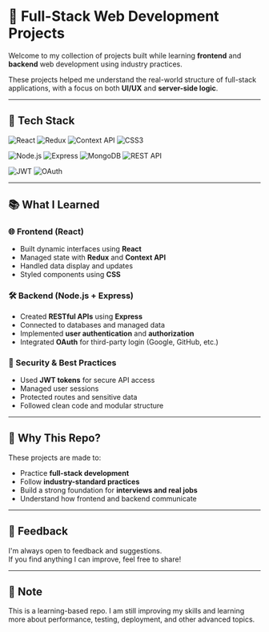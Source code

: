 # 🚀 Full-Stack Web Development Projects

Welcome to my collection of projects built while learning **frontend** and **backend** web development using industry practices.

These projects helped me understand the real-world structure of full-stack applications, with a focus on both **UI/UX** and **server-side logic**.

---

## 🧰 Tech Stack

![React](https://img.shields.io/badge/-React-61DAFB?logo=react&logoColor=white&style=flat)
![Redux](https://img.shields.io/badge/-Redux-764ABC?logo=redux&logoColor=white&style=flat)
![Context API](https://img.shields.io/badge/-Context%20API-007ACC?logo=react&logoColor=white&style=flat)
![CSS3](https://img.shields.io/badge/-CSS3-1572B6?logo=css3&logoColor=white&style=flat)

![Node.js](https://img.shields.io/badge/-Node.js-339933?logo=nodedotjs&logoColor=white&style=flat)
![Express](https://img.shields.io/badge/-Express-000000?logo=express&logoColor=white&style=flat)
![MongoDB](https://img.shields.io/badge/-MongoDB-47A248?logo=mongodb&logoColor=white&style=flat)
![REST API](https://img.shields.io/badge/-REST%20API-FF6F00?logo=api&logoColor=white&style=flat)

![JWT](https://img.shields.io/badge/-JWT-000000?logo=jsonwebtokens&logoColor=white&style=flat)
![OAuth](https://img.shields.io/badge/-OAuth-EC407A?logo=oauth&logoColor=white&style=flat)

---

## 📚 What I Learned

### 🌐 Frontend (React)
- Built dynamic interfaces using **React**
- Managed state with **Redux** and **Context API**
- Handled data display and updates
- Styled components using **CSS**

### 🛠️ Backend (Node.js + Express)
- Created **RESTful APIs** using **Express**
- Connected to databases and managed data
- Implemented **user authentication** and **authorization**
- Integrated **OAuth** for third-party login (Google, GitHub, etc.)

### 🔐 Security & Best Practices
- Used **JWT tokens** for secure API access
- Managed user sessions
- Protected routes and sensitive data
- Followed clean code and modular structure

---

## 🧠 Why This Repo?

These projects are made to:
- Practice **full-stack development**
- Follow **industry-standard practices**
- Build a strong foundation for **interviews and real jobs**
- Understand how frontend and backend communicate

---

## 💬 Feedback

I'm always open to feedback and suggestions.  
If you find anything I can improve, feel free to share!

---

## 📌 Note

This is a learning-based repo. I am still improving my skills and learning more about performance, testing, deployment, and other advanced topics.
